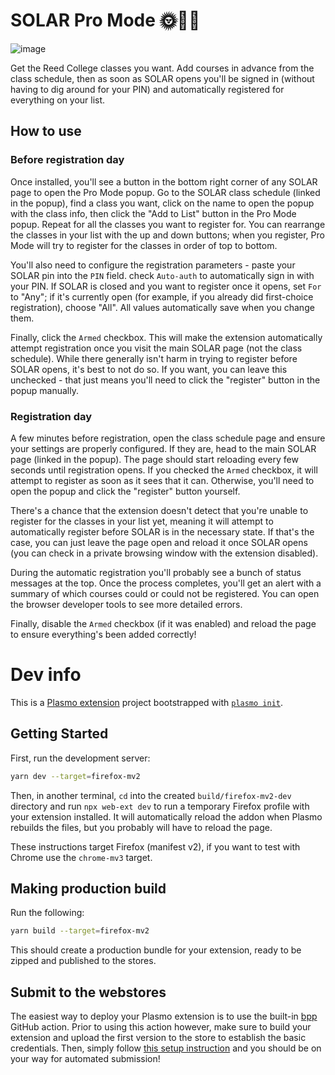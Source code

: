 # SOLAR Pro Mode 🌞👨‍💻

![image](https://user-images.githubusercontent.com/11800751/232908437-e4e29c3d-7959-489b-89d4-4524998215c1.png)

Get the Reed College classes you want. Add courses in advance from the class schedule, then as soon as SOLAR opens you'll be signed in (without having to dig around for your PIN) and automatically registered for everything on your list.

## How to use

### Before registration day

Once installed, you'll see a button in the bottom right corner of any SOLAR page to open the Pro Mode popup. Go to the SOLAR class schedule (linked in the popup), find a class you want, click on the name to open the popup with the class info, then click the "Add to List" button in the Pro Mode popup. Repeat for all the classes you want to register for. You can rearrange the classes in your list with the up and down buttons; when you register, Pro Mode will try to register for the classes in order of top to bottom. 

You'll also need to configure the registration parameters - paste your SOLAR pin into the `PIN` field. check `Auto-auth` to automatically sign in with your PIN. If SOLAR is closed and you want to register once it opens, set `For` to "Any"; if it's currently open (for example, if you already did first-choice registration), choose "All". All values automatically save when you change them.

Finally, click the `Armed` checkbox. This will make the extension automatically attempt registration once you visit the main SOLAR page (not the class schedule). While there generally isn't harm in trying to register before SOLAR opens, it's best to not do so. If you want, you can leave this unchecked - that just means you'll need to click the "register" button in the popup manually.

### Registration day

A few minutes before registration, open the class schedule page and ensure your settings are properly configured. If they are, head to the main SOLAR page (linked in the popup). The page should start reloading every few seconds until registration opens. If you checked the `Armed` checkbox, it will attempt to register as soon as it sees that it can. Otherwise, you'll need to open the popup and click the "register" button yourself.

There's a chance that the extension doesn't detect that you're unable to register for the classes in your list yet, meaning it will attempt to automatically register before SOLAR is in the necessary state. If that's the case, you can just leave the page open and reload it once SOLAR opens (you can check in a private browsing window with the extension disabled).

During the automatic registration you'll probably see a bunch of status messages at the top. Once the process completes, you'll get an alert with a summary of which courses could or could not be registered. You can open the browser developer tools to see more detailed errors.

Finally, disable the `Armed` checkbox (if it was enabled) and reload the page to ensure everything's been added correctly! 

# Dev info

This is a [Plasmo extension](https://docs.plasmo.com/) project bootstrapped with [`plasmo init`](https://www.npmjs.com/package/plasmo).

## Getting Started

First, run the development server:

```bash
yarn dev --target=firefox-mv2
```

Then, in another terminal, `cd` into the created `build/firefox-mv2-dev` directory and run `npx web-ext dev` to run a temporary Firefox profile with your extension installed. It will automatically reload the addon when Plasmo rebuilds the files, but you probably will have to reload the page.

These instructions target Firefox (manifest v2), if you want to test with Chrome use the `chrome-mv3` target.

## Making production build

Run the following:

```bash
yarn build --target=firefox-mv2
```

This should create a production bundle for your extension, ready to be zipped and published to the stores.

## Submit to the webstores

The easiest way to deploy your Plasmo extension is to use the built-in [bpp](https://bpp.browser.market) GitHub action. Prior to using this action however, make sure to build your extension and upload the first version to the store to establish the basic credentials. Then, simply follow [this setup instruction](https://docs.plasmo.com/framework/workflows/submit) and you should be on your way for automated submission!
